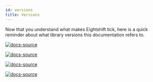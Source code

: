 ```yaml
---
id: versions
title: Versions
---
```


Now that you understand what makes Eightshift tick, here is a quick reminder about what library versions this documentation refers to.

[![docs-source](https://img.shields.io/badge/version--4.0.0-eigthshift--boilerplate-red?style=for-the-badge&logo=)](https://github.com/infinum/eightshift-boilerplate)

[![docs-source](https://img.shields.io/badge/version--1.0.0-eigthshift--boilerplate--plugin-important?style=for-the-badge&logo=)](https://github.com/infinum/eightshift-boilerplate)

[![docs-source](https://img.shields.io/badge/version--2.0.0-eigthshift--libs-blue?style=for-the-badge&logo=)](https://github.com/infinum/eightshift-libs)

[![docs-source](https://img.shields.io/badge/version--2.0.0-eigthshift--frontend--libs-yellow?style=for-the-badge&logo=)](https://github.com/infinum/eightshift-frontend-libs)

<div class="legacy-badge legacy-badge--v4"></div>
